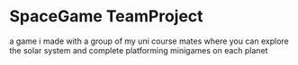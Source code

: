 # SpaceGame TeamProject
 a game i made with a group of my uni course mates where you can explore the solar system and complete platforming minigames on each planet

